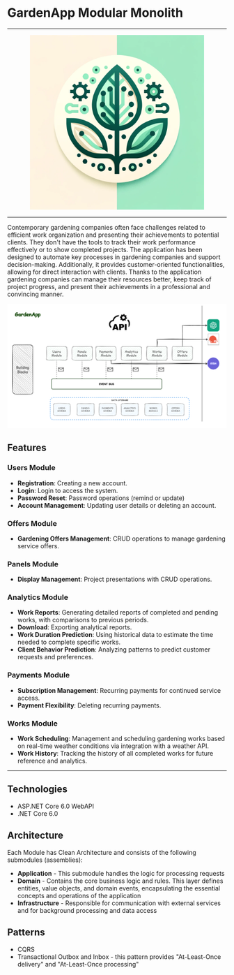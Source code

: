 # GardenApp Modular Monolith 

---

<div align="center">
  <img src="docs/gardenapp_logo.png" width="400" height="400">
</div>

---


Contemporary gardening companies often face challenges related to efficient work organization and presenting their achievements to potential clients. They don't have the tools to track their work performance effectively or to show completed projects.
The application has been designed to automate key processes in gardening companies and support decision-making. Additionally, it provides customer-oriented functionalities, allowing for direct interaction with clients.
Thanks to the application gardening companies can manage their resources better, keep track of project progress, and present their achievements in a professional and convincing manner.

![](docs/diagram_architecture.png)

## Features

### Users Module
- **Registration**: Creating a new account.
- **Login**: Login to access the system. 
- **Password Reset**: Password operations (remind or update)
- **Account Management**: Updating user details or deleting an account.

### Offers Module
- **Gardening Offers Management**: CRUD operations to manage gardening service offers.

### Panels Module
- **Display Management**: Project presentations with CRUD operations.

### Analytics Module
- **Work Reports**: Generating detailed reports of completed and pending works, with comparisons to previous periods.
- **Download**: Exporting analytical reports.
- **Work Duration Prediction**: Using historical data to estimate the time needed to complete specific works.
- **Client Behavior Prediction**: Analyzing patterns to predict customer requests and preferences.

### Payments Module
- **Subscription Management**: Recurring payments for continued service access.
- **Payment Flexibility**: Deleting recurring payments.

### Works Module
- **Work Scheduling**: Management and scheduling gardening works based on real-time weather conditions via integration with a weather API. 
- **Work History**: Tracking the history of all completed works for future reference and analytics.

---


## Technologies

- ASP.NET Core 6.0 WebAPI 
- .NET Core 6.0

## Architecture

Each Module has Clean Architecture and consists of the following submodules (assemblies):

- **Application** - This submodule handles the logic for processing requests
- **Domain** - Contains the core business logic and rules. This layer defines entities, value objects, and domain events, encapsulating the essential concepts and operations of the application
- **Infrastructure** - Responsible for communication with external services and for background processing and data access

## Patterns

- CQRS
- Transactional Outbox and Inbox  - this pattern provides "At-Least-Once delivery" and "At-Least-Once processing"